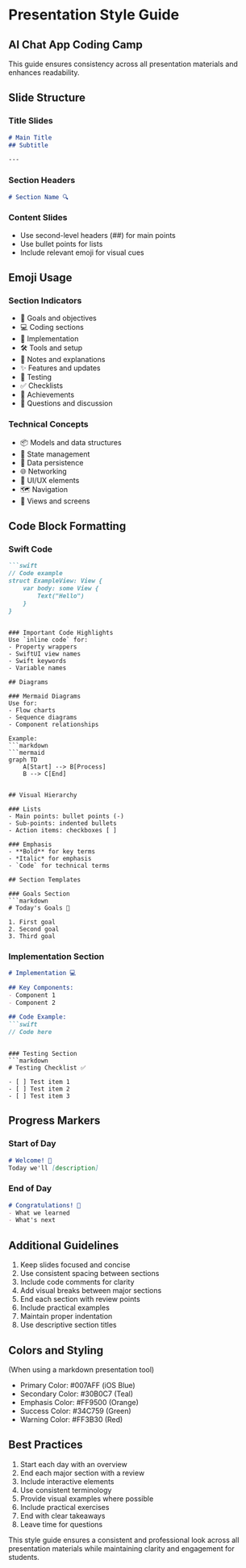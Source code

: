 # Presentation Style Guide
## AI Chat App Coding Camp

This guide ensures consistency across all presentation materials and enhances readability.

## Slide Structure

### Title Slides
```markdown
# Main Title
## Subtitle

---
```

### Section Headers
```markdown
# Section Name 🔍
```

### Content Slides
- Use second-level headers (##) for main points
- Use bullet points for lists
- Include relevant emoji for visual cues

## Emoji Usage 

### Section Indicators
- 🎯 Goals and objectives
- 💻 Coding sections
- 🔨 Implementation
- 🛠️ Tools and setup
- 📝 Notes and explanations
- ✨ Features and updates
- 🧪 Testing
- ✅ Checklists
- 🌟 Achievements
- 🤔 Questions and discussion

### Technical Concepts
- 📦 Models and data structures
- 🔄 State management
- 💾 Data persistence
- 🌐 Networking
- 🎨 UI/UX elements
- 🗺️ Navigation
- 📱 Views and screens

## Code Block Formatting

### Swift Code
```markdown
```swift
// Code example
struct ExampleView: View {
    var body: some View {
        Text("Hello")
    }
}
```
```

### Important Code Highlights
Use `inline code` for:
- Property wrappers
- SwiftUI view names
- Swift keywords
- Variable names

## Diagrams

### Mermaid Diagrams
Use for:
- Flow charts
- Sequence diagrams
- Component relationships

Example:
```markdown
```mermaid
graph TD
    A[Start] --> B[Process]
    B --> C[End]
```
```

## Visual Hierarchy

### Lists
- Main points: bullet points (-)
- Sub-points: indented bullets
- Action items: checkboxes [ ]

### Emphasis
- **Bold** for key terms
- *Italic* for emphasis
- `Code` for technical terms

## Section Templates

### Goals Section
```markdown
# Today's Goals 🎯

1. First goal
2. Second goal
3. Third goal
```

### Implementation Section
```markdown
# Implementation 💻

## Key Components:
- Component 1
- Component 2

## Code Example:
```swift
// Code here
```
```

### Testing Section
```markdown
# Testing Checklist ✅

- [ ] Test item 1
- [ ] Test item 2
- [ ] Test item 3
```

## Progress Markers

### Start of Day
```markdown
# Welcome! 👋
Today we'll [description]
```

### End of Day
```markdown
# Congratulations! 🎉
- What we learned
- What's next
```

## Additional Guidelines

1. Keep slides focused and concise
2. Use consistent spacing between sections
3. Include code comments for clarity
4. Add visual breaks between major sections
5. End each section with review points
6. Include practical examples
7. Maintain proper indentation
8. Use descriptive section titles

## Colors and Styling
(When using a markdown presentation tool)

- Primary Color: #007AFF (iOS Blue)
- Secondary Color: #30B0C7 (Teal)
- Emphasis Color: #FF9500 (Orange)
- Success Color: #34C759 (Green)
- Warning Color: #FF3B30 (Red)

## Best Practices

1. Start each day with an overview
2. End each major section with a review
3. Include interactive elements
4. Use consistent terminology
5. Provide visual examples where possible
6. Include practical exercises
7. End with clear takeaways
8. Leave time for questions

This style guide ensures a consistent and professional look across all presentation materials while maintaining clarity and engagement for students.